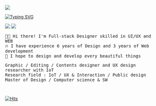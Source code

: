 <img src="https://media.licdn.com/dms/image/C5616AQGUN0UDZh07lg/profile-displaybackgroundimage-shrink_350_1400/0/1625247293999?e=1688601600&v=beta&t=4Yz0hSkNaMpCQCS56kWmZCp7MH6dsFX1eYiGOGZlBRk">
<!-- #### ”Simplicity is about subtracting the obvious, and adding the meaningful” - John Maeda
<br/> -->

[![Typing SVG](https://readme-typing-svg.demolab.com?font=Nabla&size=24&pause=1000&color=7143FF&width=460&lines=Hi%2C+I'm+JJUN+and+Full+stack+Designer+%F0%9F%91%8B+)](https://git.io/typing-svg)
<p>
  <a href="https://www.linkedin.com/in/jjuns-c/" target="_blank"><img src="https://img.shields.io/badge/linkedin-0A66C2?style=flat-square&logo=Linkedin&logoColor=white"/></a>
  <a href="mailto:jjuns.design@gmail.com" target="_blank"><img src="https://img.shields.io/badge/Gmail-EA4335?style=flat-square&logo=Gmail&logoColor=white"/></a>
</p>
<p>
  <samp>
  🧑‍💻 Hi there! I'm Full-stack Designer skilled in UI/UX and WEB<br/>
  🔥 I have experience 6 years of Design and 3 years of Web development<br/>
  🙌 I hope to design and develop every beautiful things<br/>
  </samp>
</p>
<p>
  <samp>
  Graphic / Editing / Contents designer and UX design researcher with IoT<br/>
  Research field : IoT / UX & Interaction / Public design<br/>
  Master of Design / Computer science & SW
  </samp>
</p>
<br/>

[![Hits](https://hits.seeyoufarm.com/api/count/incr/badge.svg?url=https%3A%2F%2Fgithub.com%2Fjjun-panda&count_bg=%237143FF&title_bg=%23555555&icon=&icon_color=%23E7E7E7&title=Profile+views&edge_flat=true)](https://hits.seeyoufarm.com)


<!-- <hr/>
<p style="display: flex; gap: 8px">
  <a href="/"><img src="https://raw.githubusercontent.com/danielcranney/readme-generator/main/public/icons/skills/html5-colored.svg" width="36" height="36" alt="HTML5" /></a>
  <a href="/"><img src="https://raw.githubusercontent.com/danielcranney/readme-generator/main/public/icons/skills/css3-colored.svg" width="36" height="36" alt="CSS3" /></a>
  <a href="/"><img src="https://raw.githubusercontent.com/danielcranney/readme-generator/main/public/icons/skills/javascript-colored.svg" width="36" height="36" alt="JavaScript" /></a>
  <a href="/"><img src="https://raw.githubusercontent.com/danielcranney/readme-generator/main/public/icons/skills/sass-colored.svg" width="36" height="36" alt="Sass" /></a>
  <a href="/"><img src="https://raw.githubusercontent.com/danielcranney/readme-generator/main/public/icons/skills/react-colored.svg" width="36" height="36" alt="React" /></a>
  <a href="/"><img src="https://raw.githubusercontent.com/danielcranney/readme-generator/main/public/icons/skills/nodejs-colored.svg" width="36" height="36" alt="NodeJS" /></a>
  <a href="/"><img src="https://raw.githubusercontent.com/danielcranney/readme-generator/main/public/icons/skills/java-colored.svg" width="36" height="36" alt="Java" /></a>
  <a href="/"><img src="https://raw.githubusercontent.com/danielcranney/readme-generator/main/public/icons/skills/python-colored.svg" width="36" height="36" alt="Python3" /></a>
</p>
<p>
  <a href="/"><img src="https://raw.githubusercontent.com/danielcranney/readme-generator/main/public/icons/skills/figma-colored.svg" width="36" height="36" alt="Figma" /></a>
</p> -->

<!-- ## GitHub -->
<!-- <a href="s">
  <img src="https://github-readme-stats.vercel.app/api/top-langs/?username=jjun-panda&exclude_repo=dkssud8150.github.io&layout=compact&theme=tokyonight" />
</a> -->
<!-- <a href="s">
  <img src="https://github-readme-stats.vercel.app/api?username=jjun-panda&theme=tokyonight&show_icons=true" width="39%" />
</a> -->

